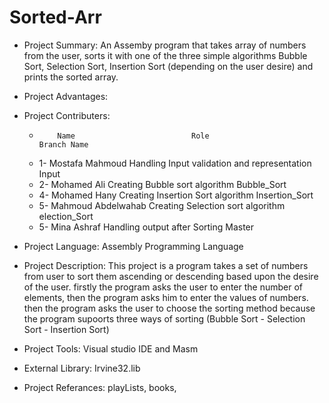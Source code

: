 # Sorted-Arr
- Project Summary:
An Assemby program that takes array of numbers from the user, sorts it with one of the three simple algorithms
Bubble Sort, Selection Sort, Insertion Sort (depending on the user desire) and prints the sorted array.

- Project Advantages:


- Project Contributers:	
	-	      Name						 	Role							     Branch Name
	-	1- Mostafa Mahmoud				Handling Input validation and representation  					Input			
	-	2- Mohamed Ali					Creating Bubble sort algorithm							Bubble_Sort
	-	4- Mohamed Hany					Creating Insertion Sort algorithm						Insertion_Sort
	-	5- Mahmoud Abdelwahab				Creating Selection sort algorithm						election_Sort
	-	5- Mina Ashraf					Handling  output after Sorting 							Master 
	
	
- Project Language:		Assembly Programming Language 	



- Project Description:
This project is a program takes a set of numbers from user to sort them ascending or descending based upon 
the desire of the user. firstly the program asks the user to enter the number of elements, then the program
asks him to enter the values of numbers. then the program asks the user to choose the sorting method because 
the program supoorts three ways of sorting (Bubble Sort - Selection Sort - Insertion Sort)

- Project Tools:		Visual studio IDE and Masm 

- External Library:		Irvine32.lib

- Project Referances: playLists, books,  

